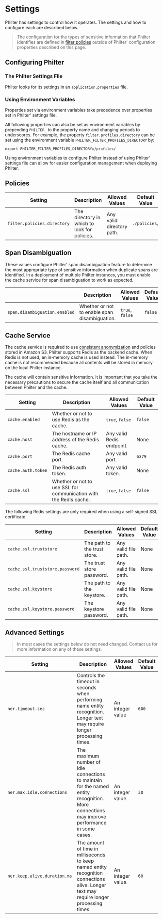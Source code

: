 # Settings

Philter has settings to control how it operates. The settings and how to configure each are described below.

> The configuration for the types of sensitive information that Philter identifies are defined
> in [filter policies](policies/filter_policies.md) outside of Philter' configuration properties described on this page.

## Configuring Philter

### The Philter Settings File

Philter looks for its settings in an `application.properties` file.

### Using Environment Variables

Properties set via environment variables take precedence over properties set in Philter' settings file.

All following properties can also be set as environment variables by prepending `PHILTER_` to the property name and
changing periods to underscores. For example, the property `filter.profiles.directory` can be set using the environment
variable `PHILTER_FILTER_PROFILES_DIRECTORY` by:

```
export PHILTER_FILTER_PROFILES_DIRECTORY=/profiles/
```

Using environment variables to configure Philter instead of using Philter' settings file can allow for easier
configuration management when deploying Philter.

## Policies

| Setting                     | Description                                  | Allowed Values            | Default Value |
|-----------------------------|----------------------------------------------|---------------------------|---------------|
| `filter.policies.directory` | The directory in which to look for policies. | Any valid directory path. | `./policies/` |

## Span Disambiguation

These values configure Philter' span disambiguation feature to determine the most appropriate type of sensitive
information when duplicate spans are identified. In a deployment of multiple Philter instances, you must enable the
cache service for span disambiguation to work as expected.

|                               | Description                                   | Allowed Values  | Default Value |
|-------------------------------|-----------------------------------------------|-----------------|---------------|
| `span.disambiguation.enabled` | Whether or not to enable span disambiguation. | `true`, `false` | `false`       |

## Cache Service

The cache service is required to use [consistent anonymization](other_features/consistent_anonymization.md) and policies
stored in Amazon S3. Philter supports Redis as the backend cache. When Redis is not used, an in-memory cache is used
instead. The in-memory cache is not recommended because all contents will be stored in memory on the local Philter
instance.

The cache will contain sensitive information. It is important that you take the necessary precautions to secure the
cache itself and all communication between Philter and the cache.

| Setting            | Description                                                       | Allowed Values            | Default Value |
|--------------------|-------------------------------------------------------------------|---------------------------|---------------|
| `cache.enabled`    | Whether or not to use Redis as the cache.                         | `true`, `false`           | `false`       |
| `cache.host`       | The hostname or IP address of the Redis cache.                    | Any valid Redis endpoint. | None          |
| `cache.port`       | The Redis cache port.                                             | Any valid port.           | `6379`        |
| `cache.auth.token` | The Redis auth token.                                             | Any valid token.          | None          |
| `cache.ssl`        | Whether or not to use SSL for communication with the Redis cache. | `true`, `false`           | `false`       |

The following Redis settings are only required when using a self-signed SSL certificate.

| Setting                     | Description                  | Allowed Values       | Default Value |
|-----------------------------|------------------------------|----------------------|---------------|
| `cache.ssl.truststore`      | The path to the trust store. | Any valid file path. | None          |
| `cache.ssl.truststore.password` | The trust store password.    | Any valid file path. | None          |
| `cache.ssl.keystore`            | The path to the keystore.    | Any valid file path. | None          |
| `cache.ssl.keystore.password`   | The keystore password.       | Any valid file path. | None          |

## Advanced Settings

> In most cases the settings below do not need changed. Contact us for more information on any of these settings.

| Setting                      | Description                                                                                                                                  | Allowed Values    | Default Value |
|------------------------------|----------------------------------------------------------------------------------------------------------------------------------------------|-------------------|---------------|
| `ner.timeout.sec`            | Controls the timeout in seconds when performing name entity recognition. Longer text may require longer processing times.                    | An integer value  | `600`         |
| `ner.max.idle.connections`   | The maximum number of idle connections to maintain for the named entity recognition. More connections may improve performance in some cases. | An integer value. | `30`          |
| `ner.keep.alive.duration.ms` | The amount of time in milliseconds to keep named entity recognition connections alive. Longer text may require longer processing times.      | An integer value. | `60`          |
